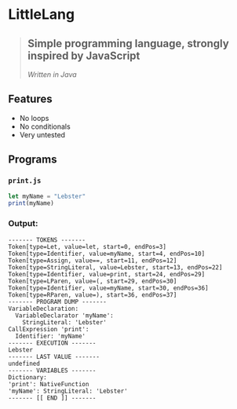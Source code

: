 # LittleLang
> ## **Simple programming language, strongly inspired by JavaScript**
>
> *Written in Java*
## Features
 - No loops
 - No conditionals
 - Very untested

## Programs
### `print.js`
```js
let myName = "Lebster"
print(myName)
```
### Output:
```
------- TOKENS -------
Token[type=Let, value=let, start=0, endPos=3]
Token[type=Identifier, value=myName, start=4, endPos=10]
Token[type=Assign, value==, start=11, endPos=12]
Token[type=StringLiteral, value=Lebster, start=13, endPos=22]
Token[type=Identifier, value=print, start=24, endPos=29]
Token[type=LParen, value=(, start=29, endPos=30]
Token[type=Identifier, value=myName, start=30, endPos=36]
Token[type=RParen, value=), start=36, endPos=37]
------- PROGRAM DUMP -------
VariableDeclaration:
  VariableDeclarator 'myName':
    StringLiteral: 'Lebster'
CallExpression 'print':
  Identifier: 'myName'
------- EXECUTION -------
Lebster
------- LAST VALUE -------
undefined
------- VARIABLES -------
Dictionary:
'print': NativeFunction
'myName': StringLiteral: 'Lebster'
------- [[ END ]] -------
```
